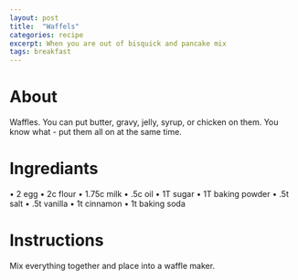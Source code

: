 ```yaml
---
layout: post
title:  "Waffels"
categories: recipe
excerpt: When you are out of bisquick and pancake mix
tags: breakfast
---
```


# About
Waffles. You can put butter, gravy, jelly, syrup, or chicken on them. You know what - put them all on at the same time.

# Ingrediants
•	2 egg
•	2c flour
•	1.75c milk
•	.5c oil
•	1T sugar
•	1T baking powder
•	.5t salt
•	.5t vanilla
•	1t cinnamon
•	1t baking soda

# Instructions
Mix everything together and place into a waffle maker.
